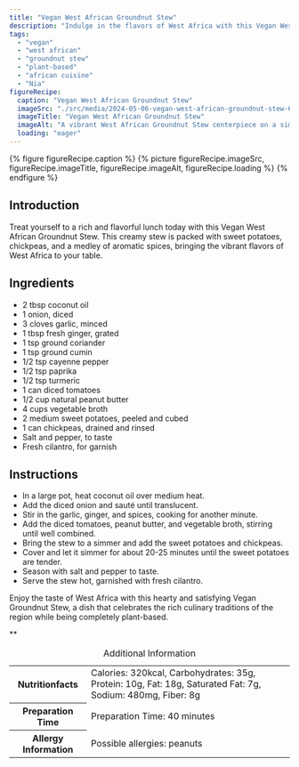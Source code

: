 ```yaml
---
title: "Vegan West African Groundnut Stew"
description: "Indulge in the flavors of West Africa with this Vegan West African Groundnut Stew. A creamy and aromatic dish featuring sweet potatoes, chickpeas, and a medley of spices."
tags:
  - "vegan"
  - "west african"
  - "groundnut stew"
  - "plant-based"
  - "african cuisine"
  - "Nia"
figureRecipe: 
  caption: "Vegan West African Groundnut Stew"
  imageSrc: "./src/media/2024-05-06-vegan-west-african-groundnut-stew-6708.png"
  imageTitle: "Vegan West African Groundnut Stew"
  imageAlt: "A vibrant West African Groundnut Stew centerpiece on a simple table, surrounded by fresh ingredients and a rustic wooden spoon."
  loading: "eager"
---
```


{% figure figureRecipe.caption %}
{% picture figureRecipe.imageSrc, figureRecipe.imageTitle, figureRecipe.imageAlt, figureRecipe.loading %}
{% endfigure %}

## Introduction

Treat yourself to a rich and flavorful lunch today with this Vegan West African Groundnut Stew. This creamy stew is packed with sweet potatoes, chickpeas, and a medley of aromatic spices, bringing the vibrant flavors of West Africa to your table.

## Ingredients

- 2 tbsp coconut oil
- 1 onion, diced
- 3 cloves garlic, minced
- 1 tbsp fresh ginger, grated
- 1 tsp ground coriander
- 1 tsp ground cumin
- 1/2 tsp cayenne pepper
- 1/2 tsp paprika
- 1/2 tsp turmeric
- 1 can diced tomatoes
- 1/2 cup natural peanut butter
- 4 cups vegetable broth
- 2 medium sweet potatoes, peeled and cubed
- 1 can chickpeas, drained and rinsed
- Salt and pepper, to taste
- Fresh cilantro, for garnish

## Instructions

- In a large pot, heat coconut oil over medium heat.
- Add the diced onion and sauté until translucent.
- Stir in the garlic, ginger, and spices, cooking for another minute.
- Add the diced tomatoes, peanut butter, and vegetable broth, stirring until well combined.
- Bring the stew to a simmer and add the sweet potatoes and chickpeas.
- Cover and let it simmer for about 20-25 minutes until the sweet potatoes are tender.
- Season with salt and pepper to taste.
- Serve the stew hot, garnished with fresh cilantro.


Enjoy the taste of West Africa with this hearty and satisfying Vegan Groundnut Stew, a dish that celebrates the rich culinary traditions of the region while being completely plant-based.

**

<table><caption class='sr-only'>Additional Information</caption><tr><th>Nutritionfacts</th><td>Calories: 320kcal, Carbohydrates: 35g, Protein: 10g, Fat: 18g, Saturated Fat: 7g, Sodium: 480mg, Fiber: 8g&nbsp;</td></tr><tr><th>Preparation Time</th><td>Preparation Time: 40 minutes&nbsp;</td></tr><tr><th>Allergy Information</th><td>Possible allergies: peanuts&nbsp;</td></tr></table>

